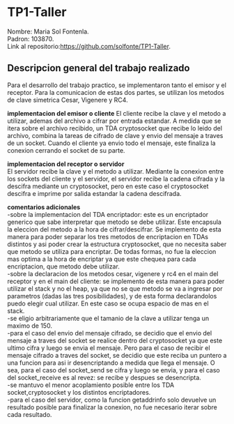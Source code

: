 # TP1-Taller  
Nombre: Maria Sol Fontenla.  
Padron: 103870.  
Link al repositorio:https://github.com/solfonte/TP1-Taller.  

## Descripcion general del trabajo realizado  
Para el desarrollo del trabajo practico, se implementaron tanto el emisor y el receptor. Para la comunicacion de estas dos partes, se utilizan los metodos de clave simetrica Cesar, Vigenere y RC4.  

**implementacion del emisor o cliente**
El cliente recibe la clave y el metodo a utilizar, ademas del archivo a cifrar por entrada estandar. A medida que se itera sobre el archivo recibido, un TDA cryptosocket que recibe lo leido del archivo, combina la tareas de cifrado de clave y envio del mensaje a traves de un socket. Cuando el cliente ya envio todo el mensaje, este finaliza la conexion cerrando el socket de su parte.  

**implementacion del receptor o servidor**  
El servidor recibe la clave y el metodo a utilizar. Mediante la conexion entre los sockets del cliente y el servidor, el servidor recibe la cadena cifrada y la descifra mediante un cryptosocket, pero en este caso el cryptosocket descifra e imprime por salida estandar la cadena descifrada.  

**comentarios adicionales**  
-sobre la implementacion del TDA encriptador: este es un encriptador generico que sabe interpretar que metodo se debe utilizar. Este encapsula la eleccion del metodo a la hora de cifrar/descifrar. Se implemento de esta manera para poder separar los tres metodos de encriptacion en TDAs distintos y asi poder crear la estructura cryptosocket, que no necesita saber que metodo se utiliza para encriptar. De todas formas, no fue la eleccion mas optima a la hora de encriptar ya que este chequea para cada encriptacion, que metodo debe utilizar.  
-sobre la declaracion de los metodos cesar, vigenere y rc4 en el main del receptor y en el main del cliente: se implemento de esta manera para poder utilizar el stack y no el heap, ya que no se que metodo se va a ingresar por parametros (dadas las tres posibilidades), y de esta forma declarandolos puedo elegir cual utilizar. En este caso se ocupa espacio de mas en el stack.  
-se eligio arbitrariamente que el tamanio de la clave a utilizar tenga un maximo de 150.  
-para el caso del envio del mensaje cifrado, se decidio que el envio del mensaje a traves del socket se realice dentro del cryptosocket ya que este ultimo cifra y luego se envia el mensaje. Pero para el caso de recibir el mensaje cifrado a traves del socket, se decidio que este reciba un puntero a una funcion para asi ir desencriptando a medida que llega el mensaje. O sea, para el caso del socket_send se cifra y luego se envia, y para el caso del socket_receive es al revez: se recibe y despues se desencripta.  
-se mantuvo el menor acoplamiento posible entre los TDA socket,cryptosocket y los distintos encriptadores.  
-para el caso del servidor, como la funcion getaddrinfo solo devuelve un resultado posible para finalizar la conexion, no fue necesario iterar sobre cada resultado.  
